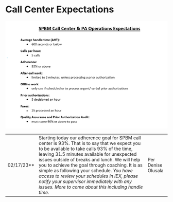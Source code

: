 # Call Center Expectations

![Alt text](SPBM%20Call%20Center%20-%20PA%20Operations%20Expections.png)

| | | |
| :---: | :--- | :--- |
| 02/17/23** | Starting today our adherence goal for SPBM call center is 93%. That is to say that we expect you to be available to take calls 93% of the time, leaving 31.5 minutes available for unexpected issues outside of breaks and lunch.  We will help you to achieve the goal through coaching.  It is as simple as following your schedule. *You have access to review your schedules in IEX, please notify your supervisor immediately with any issues.  More to come about this including handle time.* | Per Denise Olusala |